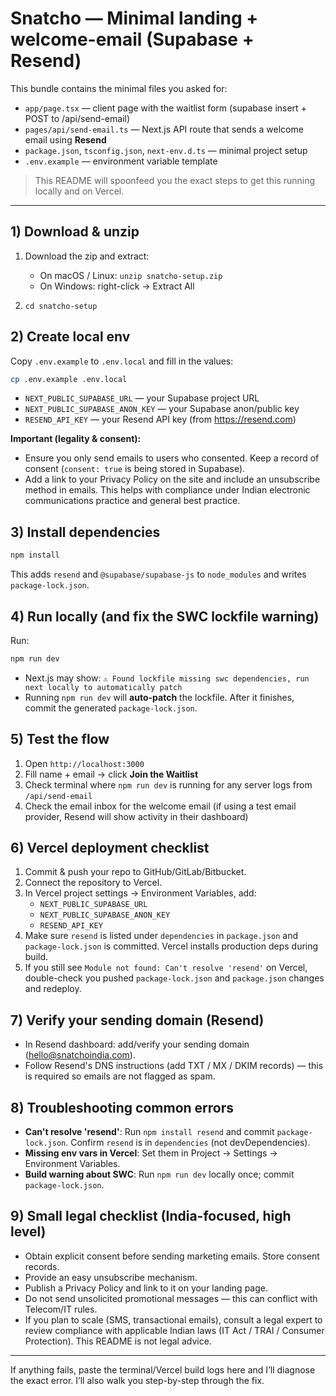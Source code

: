 # Snatcho — Minimal landing + welcome-email (Supabase + Resend)

This bundle contains the minimal files you asked for:

- `app/page.tsx` — client page with the waitlist form (supabase insert + POST to /api/send-email)
- `pages/api/send-email.ts` — Next.js API route that sends a welcome email using **Resend**
- `package.json`, `tsconfig.json`, `next-env.d.ts` — minimal project setup
- `.env.example` — environment variable template

> This README will spoonfeed you the exact steps to get this running locally and on Vercel.

---

## 1) Download & unzip
1. Download the zip and extract:
   - On macOS / Linux: `unzip snatcho-setup.zip`
   - On Windows: right-click → Extract All

2. `cd snatcho-setup`

## 2) Create local env
Copy `.env.example` to `.env.local` and fill in the values:

```bash
cp .env.example .env.local
```
- `NEXT_PUBLIC_SUPABASE_URL` — your Supabase project URL
- `NEXT_PUBLIC_SUPABASE_ANON_KEY` — your Supabase anon/public key
- `RESEND_API_KEY` — your Resend API key (from https://resend.com)

**Important (legality & consent):**
- Ensure you only send emails to users who consented. Keep a record of consent (`consent: true` is being stored in Supabase).
- Add a link to your Privacy Policy on the site and include an unsubscribe method in emails. This helps with compliance under Indian electronic communications practice and general best practice.

## 3) Install dependencies
```bash
npm install
```
This adds `resend` and `@supabase/supabase-js` to `node_modules` and writes `package-lock.json`.

## 4) Run locally (and fix the SWC lockfile warning)
Run:
```bash
npm run dev
```
- Next.js may show: `⚠ Found lockfile missing swc dependencies, run next locally to automatically patch`
- Running `npm run dev` will **auto-patch** the lockfile. After it finishes, commit the generated `package-lock.json`.

## 5) Test the flow
1. Open `http://localhost:3000`
2. Fill name + email → click **Join the Waitlist**
3. Check terminal where `npm run dev` is running for any server logs from `/api/send-email`
4. Check the email inbox for the welcome email (if using a test email provider, Resend will show activity in their dashboard)

## 6) Vercel deployment checklist
1. Commit & push your repo to GitHub/GitLab/Bitbucket.
2. Connect the repository to Vercel.
3. In Vercel project settings → Environment Variables, add:
   - `NEXT_PUBLIC_SUPABASE_URL`
   - `NEXT_PUBLIC_SUPABASE_ANON_KEY`
   - `RESEND_API_KEY`
4. Make sure `resend` is listed under `dependencies` in `package.json` and `package-lock.json` is committed. Vercel installs production deps during build.
5. If you still see `Module not found: Can't resolve 'resend'` on Vercel, double-check you pushed `package-lock.json` and `package.json` changes and redeploy.

## 7) Verify your sending domain (Resend)
- In Resend dashboard: add/verify your sending domain (hello@snatchoindia.com).
- Follow Resend's DNS instructions (add TXT / MX / DKIM records) — this is required so emails are not flagged as spam.

## 8) Troubleshooting common errors
- **Can't resolve 'resend'**: Run `npm install resend` and commit `package-lock.json`. Confirm `resend` is in `dependencies` (not devDependencies).
- **Missing env vars in Vercel**: Set them in Project → Settings → Environment Variables.
- **Build warning about SWC**: Run `npm run dev` locally once; commit `package-lock.json`.

## 9) Small legal checklist (India-focused, high level)
- Obtain explicit consent before sending marketing emails. Store consent records.
- Provide an easy unsubscribe mechanism.
- Publish a Privacy Policy and link to it on your landing page.
- Do not send unsolicited promotional messages — this can conflict with Telecom/IT rules.
- If you plan to scale (SMS, transactional emails), consult a legal expert to review compliance with applicable Indian laws (IT Act / TRAI / Consumer Protection). This README is not legal advice.

---

If anything fails, paste the terminal/Vercel build logs here and I’ll diagnose the exact error. I’ll also walk you step-by-step through the fix.

